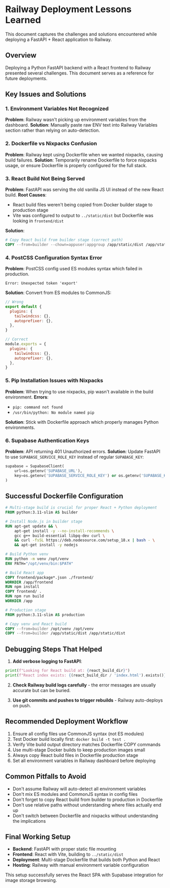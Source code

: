 # Railway Deployment Lessons Learned

This document captures the challenges and solutions encountered while deploying a FastAPI + React application to Railway.

## Overview
Deploying a Python FastAPI backend with a React frontend to Railway presented several challenges. This document serves as a reference for future deployments.

## Key Issues and Solutions

### 1. Environment Variables Not Recognized
**Problem**: Railway wasn't picking up environment variables from the dashboard.
**Solution**: Manually paste raw ENV text into Railway Variables section rather than relying on auto-detection.

### 2. Dockerfile vs Nixpacks Confusion
**Problem**: Railway kept using Dockerfile when we wanted nixpacks, causing build failures.
**Solution**: Temporarily rename Dockerfile to force nixpacks usage, or ensure Dockerfile is properly configured for the full stack.

### 3. React Build Not Being Served
**Problem**: FastAPI was serving the old vanilla JS UI instead of the new React build.
**Root Causes**:
- React build files weren't being copied from Docker builder stage to production stage
- Vite was configured to output to `../static/dist` but Dockerfile was looking in `frontend/dist`

**Solution**: 
```dockerfile
# Copy React build from builder stage (correct path)
COPY --from=builder --chown=appuser:appgroup /app/static/dist /app/static/dist
```

### 4. PostCSS Configuration Syntax Error
**Problem**: PostCSS config used ES modules syntax which failed in production.
```
Error: Unexpected token 'export'
```
**Solution**: Convert from ES modules to CommonJS:
```javascript
// Wrong
export default {
  plugins: {
    tailwindcss: {},
    autoprefixer: {},
  },
}

// Correct
module.exports = {
  plugins: {
    tailwindcss: {},
    autoprefixer: {},
  },
}
```

### 5. Pip Installation Issues with Nixpacks
**Problem**: When trying to use nixpacks, pip wasn't available in the build environment.
**Errors**:
- `pip: command not found`
- `/usr/bin/python: No module named pip`

**Solution**: Stick with Dockerfile approach which properly manages Python environments.

### 6. Supabase Authentication Keys
**Problem**: API returning 401 Unauthorized errors.
**Solution**: Update FastAPI to use `SUPABASE_SERVICE_ROLE_KEY` instead of regular `SUPABASE_KEY`:
```python
supabase = SupabaseClient(
    url=os.getenv('SUPABASE_URL'),
    key=os.getenv('SUPABASE_SERVICE_ROLE_KEY') or os.getenv('SUPABASE_KEY')
)
```

## Successful Dockerfile Configuration

```dockerfile
# Multi-stage build is crucial for proper React + Python deployment
FROM python:3.11-slim AS builder

# Install Node.js in builder stage
RUN apt-get update && \
    apt-get install -y --no-install-recommends \
    gcc g++ build-essential libpq-dev curl \
    && curl -fsSL https://deb.nodesource.com/setup_18.x | bash - \
    && apt-get install -y nodejs

# Build Python venv
RUN python -m venv /opt/venv
ENV PATH="/opt/venv/bin:$PATH"

# Build React app
COPY frontend/package*.json ./frontend/
WORKDIR /app/frontend
RUN npm install
COPY frontend/ .
RUN npm run build
WORKDIR /app

# Production stage
FROM python:3.11-slim AS production

# Copy venv and React build
COPY --from=builder /opt/venv /opt/venv
COPY --from=builder /app/static/dist /app/static/dist
```

## Debugging Steps That Helped

1. **Add verbose logging to FastAPI**:
```python
print(f"Looking for React build at: {react_build_dir}")
print(f"React index exists: {(react_build_dir / 'index.html').exists()}")
```

2. **Check Railway build logs carefully** - the error messages are usually accurate but can be buried.

3. **Use git commits and pushes to trigger rebuilds** - Railway auto-deploys on push.

## Recommended Deployment Workflow

1. Ensure all config files use CommonJS syntax (not ES modules)
2. Test Docker build locally first: `docker build -t test .`
3. Verify Vite build output directory matches Dockerfile COPY commands
4. Use multi-stage Docker builds to keep production images small
5. Always copy React build files in Dockerfile production stage
6. Set all environment variables in Railway dashboard before deploying

## Common Pitfalls to Avoid

- Don't assume Railway will auto-detect all environment variables
- Don't mix ES modules and CommonJS syntax in config files
- Don't forget to copy React build from builder to production in Dockerfile
- Don't use relative paths without understanding where files actually end up
- Don't switch between Dockerfile and nixpacks without understanding the implications

## Final Working Setup

- **Backend**: FastAPI with proper static file mounting
- **Frontend**: React with Vite, building to `../static/dist`
- **Deployment**: Multi-stage Dockerfile that builds both Python and React
- **Hosting**: Railway with manual environment variable configuration

This setup successfully serves the React SPA with Supabase integration for image storage browsing.
